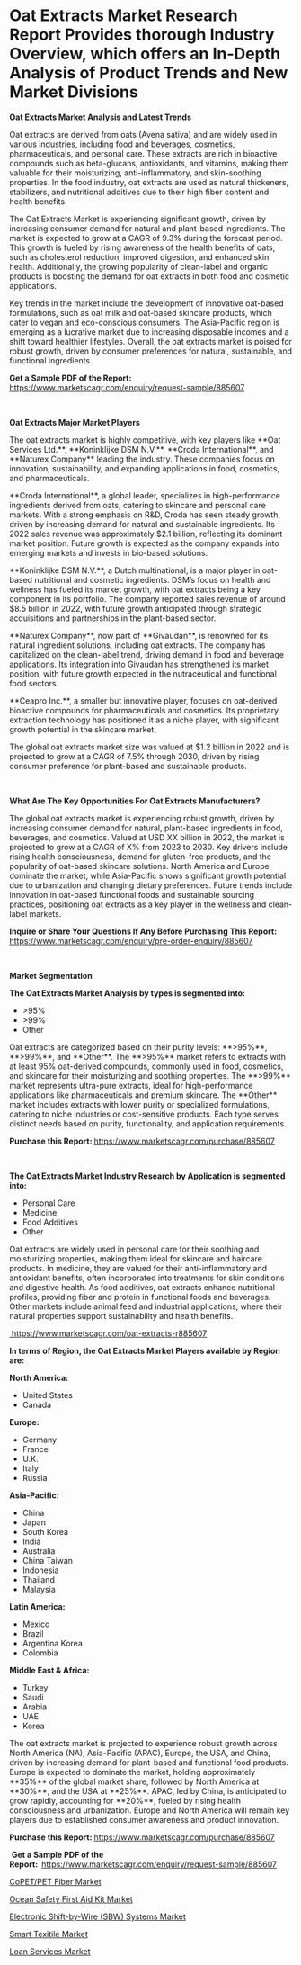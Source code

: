 <p><h1>Oat Extracts Market Research Report Provides thorough Industry Overview, which offers an In-Depth Analysis of Product Trends and New Market Divisions</h1></p><p><strong>Oat Extracts Market Analysis and Latest Trends</strong></p>
<p><p>Oat extracts are derived from oats (Avena sativa) and are widely used in various industries, including food and beverages, cosmetics, pharmaceuticals, and personal care. These extracts are rich in bioactive compounds such as beta-glucans, antioxidants, and vitamins, making them valuable for their moisturizing, anti-inflammatory, and skin-soothing properties. In the food industry, oat extracts are used as natural thickeners, stabilizers, and nutritional additives due to their high fiber content and health benefits.</p><p>The Oat Extracts Market is experiencing significant growth, driven by increasing consumer demand for natural and plant-based ingredients. The market is expected to grow at a CAGR of 9.3% during the forecast period. This growth is fueled by rising awareness of the health benefits of oats, such as cholesterol reduction, improved digestion, and enhanced skin health. Additionally, the growing popularity of clean-label and organic products is boosting the demand for oat extracts in both food and cosmetic applications.</p><p>Key trends in the market include the development of innovative oat-based formulations, such as oat milk and oat-based skincare products, which cater to vegan and eco-conscious consumers. The Asia-Pacific region is emerging as a lucrative market due to increasing disposable incomes and a shift toward healthier lifestyles. Overall, the oat extracts market is poised for robust growth, driven by consumer preferences for natural, sustainable, and functional ingredients.</p></p>
<p><strong>Get a Sample PDF of the Report:&nbsp;</strong> <a href="https://www.marketscagr.com/enquiry/request-sample/885607?utm_campaign=2242&utm_medium=2&utm_source=Github&utm_content=ia&utm_term=30012025&utm_id=oat-extracts">https://www.marketscagr.com/enquiry/request-sample/885607</a></p>
<p>&nbsp;</p>
<p><strong>Oat Extracts Major Market Players</strong></p>
<p><p>The oat extracts market is highly competitive, with key players like **Oat Services Ltd.**, **Koninklijke DSM N.V.**, **Croda International**, and **Naturex Company** leading the industry. These companies focus on innovation, sustainability, and expanding applications in food, cosmetics, and pharmaceuticals.</p><p>**Croda International**, a global leader, specializes in high-performance ingredients derived from oats, catering to skincare and personal care markets. With a strong emphasis on R&D, Croda has seen steady growth, driven by increasing demand for natural and sustainable ingredients. Its 2022 sales revenue was approximately $2.1 billion, reflecting its dominant market position. Future growth is expected as the company expands into emerging markets and invests in bio-based solutions.</p><p>**Koninklijke DSM N.V.**, a Dutch multinational, is a major player in oat-based nutritional and cosmetic ingredients. DSM’s focus on health and wellness has fueled its market growth, with oat extracts being a key component in its portfolio. The company reported sales revenue of around $8.5 billion in 2022, with future growth anticipated through strategic acquisitions and partnerships in the plant-based sector.</p><p>**Naturex Company**, now part of **Givaudan**, is renowned for its natural ingredient solutions, including oat extracts. The company has capitalized on the clean-label trend, driving demand in food and beverage applications. Its integration into Givaudan has strengthened its market position, with future growth expected in the nutraceutical and functional food sectors.</p><p>**Ceapro Inc.**, a smaller but innovative player, focuses on oat-derived bioactive compounds for pharmaceuticals and cosmetics. Its proprietary extraction technology has positioned it as a niche player, with significant growth potential in the skincare market.</p><p>The global oat extracts market size was valued at $1.2 billion in 2022 and is projected to grow at a CAGR of 7.5% through 2030, driven by rising consumer preference for plant-based and sustainable products.</p></p>
<p>&nbsp;</p>
<p><strong>What Are The Key Opportunities For Oat Extracts Manufacturers?</strong></p>
<p><p>The global oat extracts market is experiencing robust growth, driven by increasing consumer demand for natural, plant-based ingredients in food, beverages, and cosmetics. Valued at USD XX billion in 2022, the market is projected to grow at a CAGR of X% from 2023 to 2030. Key drivers include rising health consciousness, demand for gluten-free products, and the popularity of oat-based skincare solutions. North America and Europe dominate the market, while Asia-Pacific shows significant growth potential due to urbanization and changing dietary preferences. Future trends include innovation in oat-based functional foods and sustainable sourcing practices, positioning oat extracts as a key player in the wellness and clean-label markets.</p></p>
<p><strong>Inquire or Share Your Questions If Any Before Purchasing This Report:</strong> <a href="https://www.marketscagr.com/enquiry/pre-order-enquiry/885607?utm_campaign=2242&utm_medium=2&utm_source=Github&utm_content=ia&utm_term=30012025&utm_id=oat-extracts">https://www.marketscagr.com/enquiry/pre-order-enquiry/885607</a></p>
<p>&nbsp;</p>
<p><strong>Market Segmentation</strong></p>
<p><strong>The Oat Extracts Market Analysis by types is segmented into:</strong></p>
<p><ul><li>>95%</li><li>>99%</li><li>Other</li></ul></p>
<p><p>Oat extracts are categorized based on their purity levels: **>95%**, **>99%**, and **Other**. The **>95%** market refers to extracts with at least 95% oat-derived compounds, commonly used in food, cosmetics, and skincare for their moisturizing and soothing properties. The **>99%** market represents ultra-pure extracts, ideal for high-performance applications like pharmaceuticals and premium skincare. The **Other** market includes extracts with lower purity or specialized formulations, catering to niche industries or cost-sensitive products. Each type serves distinct needs based on purity, functionality, and application requirements.</p></p>
<p><strong>Purchase this Report:&nbsp;</strong><a href="https://www.marketscagr.com/purchase/885607?utm_campaign=2242&utm_medium=2&utm_source=Github&utm_content=ia&utm_term=30012025&utm_id=oat-extracts">https://www.marketscagr.com/purchase/885607</a></p>
<p>&nbsp;</p>
<p><strong>The Oat Extracts Market Industry Research by Application is segmented into:</strong></p>
<p><ul><li>Personal Care</li><li>Medicine</li><li>Food Additives</li><li>Other</li></ul></p>
<p><p>Oat extracts are widely used in personal care for their soothing and moisturizing properties, making them ideal for skincare and haircare products. In medicine, they are valued for their anti-inflammatory and antioxidant benefits, often incorporated into treatments for skin conditions and digestive health. As food additives, oat extracts enhance nutritional profiles, providing fiber and protein in functional foods and beverages. Other markets include animal feed and industrial applications, where their natural properties support sustainability and health benefits.</p></p>
<p><a href="https://www.marketscagr.com/oat-extracts-r885607?utm_campaign=2242&utm_medium=2&utm_source=Github&utm_content=ia&utm_term=30012025&utm_id=oat-extracts">&nbsp;https://www.marketscagr.com/oat-extracts-r885607</a></p>
<p><strong>In terms of Region, the Oat Extracts Market Players available by Region are:</strong></p>
<p>
    <p> <strong> North America: </strong>
        <ul>
            <li>United States</li>
            <li>Canada</li>
        </ul>
        </p> 
    <p> <strong> Europe: </strong>
        <ul>
            <li>Germany</li>
            <li>France</li>
            <li>U.K.</li>
            <li>Italy</li>
            <li>Russia</li>
        </ul>
        </p> 
    <p> <strong> Asia-Pacific: </strong>
        <ul>
            <li>China</li>
            <li>Japan</li>
            <li>South Korea</li>
            <li>India</li>
            <li>Australia</li>
            <li>China Taiwan</li>
            <li>Indonesia</li>
            <li>Thailand</li>
            <li>Malaysia</li>
        </ul>
        </p> 
    <p> <strong> Latin America: </strong>
        <ul>
            <li>Mexico</li>
            <li>Brazil</li>
            <li>Argentina Korea</li>
            <li>Colombia</li>
        </ul>
        </p> 
    <p> <strong> Middle East & Africa: </strong>
        <ul>
            <li>Turkey</li>
            <li>Saudi</li>
            <li>Arabia</li>
            <li>UAE</li>
            <li>Korea</li>
        </ul>
    </p>
    </p>
<p><p>The oat extracts market is projected to experience robust growth across North America (NA), Asia-Pacific (APAC), Europe, the USA, and China, driven by increasing demand for plant-based and functional food products. Europe is expected to dominate the market, holding approximately **35%** of the global market share, followed by North America at **30%**, and the USA at **25%**. APAC, led by China, is anticipated to grow rapidly, accounting for **20%**, fueled by rising health consciousness and urbanization. Europe and North America will remain key players due to established consumer awareness and product innovation.</p></p>
<p><strong>Purchase this Report: </strong><a href="https://www.marketscagr.com/purchase/885607?utm_campaign=2242&utm_medium=2&utm_source=Github&utm_content=ia&utm_term=30012025&utm_id=oat-extracts">https://www.marketscagr.com/purchase/885607</a></p>
<p>&nbsp;<strong>Get a Sample PDF of the Report:&nbsp;&nbsp;</strong><a href="https://www.marketscagr.com/enquiry/request-sample/885607?utm_campaign=2242&utm_medium=2&utm_source=Github&utm_content=ia&utm_term=30012025&utm_id=oat-extracts">https://www.marketscagr.com/enquiry/request-sample/885607</a></p>
<p><strong></strong></p>
<p><p><a href="https://www.linkedin.com/pulse/robust-growth-anticipated-copetpet-fiber-market-cagr-127-n0laf?utm_campaign=2242&utm_medium=2&utm_source=Github&utm_content=ia&utm_term=30012025&utm_id=oat-extracts">CoPET/PET Fiber Market</a></p><p><a href="https://www.linkedin.com/pulse/future-ocean-safety-first-aid-kit-market-key-growth-drivers-vvlqc?utm_campaign=2242&utm_medium=2&utm_source=Github&utm_content=ia&utm_term=30012025&utm_id=oat-extracts">Ocean Safety First Aid Kit Market</a></p><p><a href="https://www.linkedin.com/pulse/electronic-shift-by-wire-sbw-systems-momentum-charting-45-cagr-zcidf?utm_campaign=2242&utm_medium=2&utm_source=Github&utm_content=ia&utm_term=30012025&utm_id=oat-extracts">Electronic Shift-by-Wire (SBW) Systems Market</a></p><p><a href="https://www.linkedin.com/pulse/smart-texitile-market-trend-analysis-highlights-rapid-ijglf?utm_campaign=2242&utm_medium=2&utm_source=Github&utm_content=ia&utm_term=30012025&utm_id=oat-extracts">Smart Texitile Market</a></p><p><a href="https://www.linkedin.com/pulse/informative-market-analysis-loan-services-estimated-cagr-r707c?utm_campaign=2242&utm_medium=2&utm_source=Github&utm_content=ia&utm_term=30012025&utm_id=oat-extracts">Loan Services Market</a></p></p>
